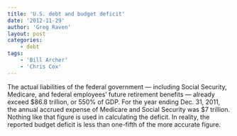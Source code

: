 ```yaml
---
title: 'U.S. debt and budget deficit'
date: '2012-11-29'
author: 'Greg Raven'
layout: post
categories:
    - debt
tags:
    - 'Bill Archer'
    - 'Chris Cox'
---
```


The actual liabilities of the federal government — including Social Security, Medicare, and federal employees’ future retirement benefits — already exceed $86.8 trillion, or 550% of GDP. For the year ending Dec. 31, 2011, the annual accrued expense of Medicare and Social Security was $7 trillion. Nothing like that figure is used in calculating the deficit. In reality, the reported budget deficit is less than one-fifth of the more accurate figure.